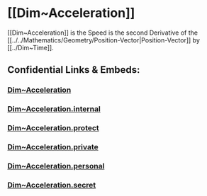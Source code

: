 ﻿
# [[Dim~Acceleration]] 

[[Dim~Acceleration]] is the Speed is the second Derivative 
of the [[../../Mathematics/Geometry/Position-Vector|Position-Vector]] by [[../Dim~Time]]. 


## Confidential Links & Embeds: 

### [Dim~Acceleration](/_public/Dimension/Linear_Dimension/Dim~Acceleration.md) 

### [Dim~Acceleration.internal](/_internal/Dimension/Linear_Dimension/Dim~Acceleration.internal.md) 

### [Dim~Acceleration.protect](/_protect/Dimension/Linear_Dimension/Dim~Acceleration.protect.md) 

### [Dim~Acceleration.private](/_private/Dimension/Linear_Dimension/Dim~Acceleration.private.md) 

### [Dim~Acceleration.personal](/_personal/Dimension/Linear_Dimension/Dim~Acceleration.personal.md) 

### [Dim~Acceleration.secret](/_secret/Dimension/Linear_Dimension/Dim~Acceleration.secret.md) 
